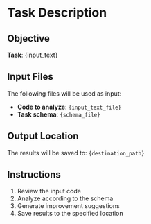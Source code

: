 # Task Description

## Objective

**Task**: {input_text}

## Input Files

The following files will be used as input:

- **Code to analyze**: `{input_text_file}`
- **Task schema**: `{schema_file}`

## Output Location

The results will be saved to: `{destination_path}`

## Instructions

1. Review the input code
2. Analyze according to the schema
3. Generate improvement suggestions
4. Save results to the specified location
